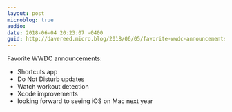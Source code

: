 ```yaml
---
layout: post
microblog: true
audio: 
date: 2018-06-04 20:23:07 -0400
guid: http://davereed.micro.blog/2018/06/05/favorite-wwdc-announcements.html
---
```

Favorite WWDC announcements:
 * Shortcuts app
 * Do Not Disturb updates
 * Watch workout detection
 * Xcode improvements
 * looking forward to seeing iOS on Mac next year
